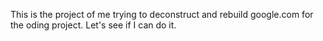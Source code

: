 This is the project of me trying to deconstruct and rebuild google.com for the oding project. Let's see if I can do it.
